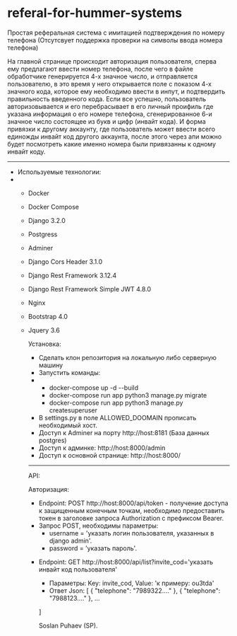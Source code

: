 # referal-for-hummer-systems

Простая реферальная система с имитацией подтверждения по номеру телефона (Отсутсвует поддержка проверки на символы ввода номера телефона)

На главной странице происходит авторизация пользователя, сперва ему предлагают ввести номер телефона, после чего в файле обработчике генерируется 4-х значное число, и отправляется пользователю, в это время у него открывается поле с показом 4-х значного кода, которое ему необходимо ввести в инпут, и подтвердить правильность введенного кода. Если все успешно, пользователь авторизовывается и его перебрасывает в его личный проифиль где указана информация о его номере телефона, сгенерированное 6-и значное число состоящее из букв и цифр (инвайт кода). И форма привязки к другому аккаунту, где пользователь может ввести всего единожды инвайт код другого аккаунта, после этого через апи можно будет посмотреть какие именно номера были привязанны к одному инвайт коду. 

-----------------------------------------------------------------------
- Используемые технологии:
- + Docker
  + Docker Compose
  + Django 3.2.0
  + Postgress
  + Adminer
  + Django Cors Header 3.1.0
  + Django Rest Framework 3.12.4
  + Django Rest Framework Simple JWT 4.8.0
  + Nginx
  + Bootstrap 4.0
  + Jquery 3.6

    Установка:
    - Сделать клон репозитория на локальную либо серверную машину
    - Запустить команды:
    - + docker-compose up -d --build
      + docker-compose run app python3 manage.py migrate
      + docker-compose run app python3 manage.py createsuperuser
    - В settings.py в поле ALLOWED_DOOMAIN прописать необходимый хост.
    - Доступ к Adminer на порту http://host:8181 (База данных postgres)
    - Доступ к админке: http://host:8000/admin
    - Доступ к основной странице: http://host:8000/

    ------------------------------------------------------------------

    API:

    Авторизация:
    + Endpoint: POST http://host:8000/api/token  - получение доступа к защищенным конечным точкам, необходимо предоставить токен в заголовке запроса Authorization с префиксом Bearer.
    - Запрос POST, необходимы параметры:
      + username = 'указать логин пользователя, указанных в django admin'.
      + password = 'указать пароль'.

    + Endpoint: GET http://host:8000/api/list?invite_cod='указать инвайт код пользователя'
      - Параметры: Key: invite_cod, Value: 'к примеру: ou3tda'
      - Ответ Json:
       [
        {
         "telephone": "7989322...."
        },
        {
         "telephone": "7988123...."
        },
        ...
     
      ]

      Soslan Puhaev (SP).
